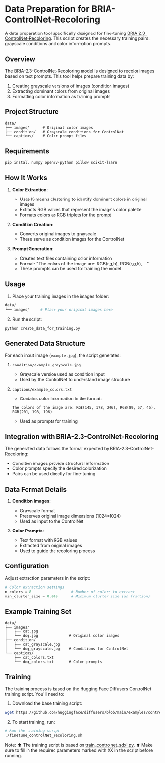 # Data Preparation for BRIA-ControlNet-Recoloring

A data preparation tool specifically designed for fine-tuning [BRIA-2.3-ControlNet-Recoloring](https://huggingface.co/briaai/BRIA-2.3-ControlNet-Recoloring). This script creates the necessary training pairs: grayscale conditions and color information prompts.

## Overview

The BRIA-2.3-ControlNet-Recoloring model is designed to recolor images based on text prompts. This tool helps prepare training data by:
1. Creating grayscale versions of images (condition images)
2. Extracting dominant colors from original images
3. Formatting color information as training prompts

## Project Structure

```
data/
├── images/      # Original color images
├── condition/   # Grayscale conditions for ControlNet
└── captions/    # Color prompt files
```

## Requirements

```bash
pip install numpy opencv-python pillow scikit-learn
```

## How It Works

1. **Color Extraction**:
   - Uses K-means clustering to identify dominant colors in original images
   - Extracts RGB values that represent the image's color palette
   - Formats colors as RGB triplets for the prompt

2. **Condition Creation**:
   - Converts original images to grayscale
   - These serve as condition images for the ControlNet

3. **Prompt Generation**:
   - Creates text files containing color information
   - Format: "The colors of the image are: RGB(r,g,b), RGB(r,g,b), ..."
   - These prompts can be used for training the model

## Usage

1. Place your training images in the images folder:
```python
data/
└── images/     # Place your original images here
```

2. Run the script:
```bash
python create_data_for_training.py
```

## Generated Data Structure

For each input image (`example.jpg`), the script generates:

1. `condition/example_grayscale.jpg`
   - Grayscale version used as condition input
   - Used by the ControlNet to understand image structure

2. `captions/example_colors.txt`
   - Contains color information in the format:
   ```
   The colors of the image are: RGB(145, 178, 206), RGB(89, 67, 45), RGB(201, 198, 196)
   ```
   - Used as prompts for training

## Integration with BRIA-2.3-ControlNet-Recoloring

The generated data follows the format expected by BRIA-2.3-ControlNet-Recoloring:
- Condition images provide structural information
- Color prompts specify the desired colorization
- Pairs can be used directly for fine-tuning

## Data Format Details

1. **Condition Images**:
   - Grayscale format
   - Preserves original image dimensions (1024*1024)
   - Used as input to the ControlNet

2. **Color Prompts**:
   - Text format with RGB values
   - Extracted from original images
   - Used to guide the recoloring process

## Configuration

Adjust extraction parameters in the script:
```python
# Color extraction settings
n_colors = 8                  # Number of colors to extract
min_cluster_size = 0.005      # Minimum cluster size (as fraction)
```

## Example Training Set

```
data/
├── images/
│   ├── cat.jpg
│   └── dog.jpg              # Original color images
├── condition/
│   ├── cat_grayscale.jpg
│   └── dog_grayscale.jpg    # Conditions for ControlNet
└── captions/
    ├── cat_colors.txt
    └── dog_colors.txt       # Color prompts
```


## Training

The training process is based on the Hugging Face Diffusers ControlNet training script. You'll need to:

1. Download the base training script:
```bash
wget https://github.com/huggingface/diffusers/blob/main/examples/controlnet/train_controlnet_sdxl.py
```

2. To start training, run:
```bash
# Run the training script
./finetune_controlNet_recoloring.sh
```

Note:
⬆️ The training script is based on [train_controlnet_sdxl.py](https://github.com/huggingface/diffusers/blob/main/examples/controlnet/train_controlnet_sdxl.py). 
⬆️ Make sure to fill in the required parameters marked with XX in the script before running.
